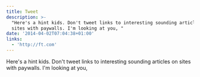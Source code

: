 ```yaml
---
title: Tweet
description: >-
  "Here's a hint kids. Don't tweet links to interesting sounding articles on
  sites with paywalls. I'm looking at you, "
date: '2014-04-02T07:04:38+01:00'
links:
  - 'http://ft.com'
---
```

Here's a hint kids. Don't tweet links to interesting sounding articles on sites with paywalls. I'm looking at you, 
